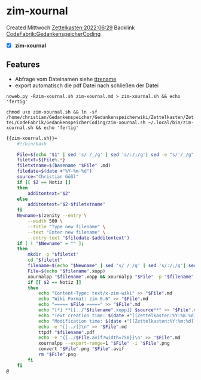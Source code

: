 # zim-xournal
Created Mittwoch [Zettelkasten:2022:06:29]()
Backlink [CodeFabrik:GedankenspeicherCoding](../GedankenspeicherCoding.md)

- [X] **zim-xournal**


## Features
- Abfrage vom Dateinamen siehe [ttrename](./ttrename.md)
- export automatisch die pdf Datei nach schließen der Datei 


``noweb.py -Rzim-xournal.sh zim-xournal.md > zim-xournal.sh && echo 'fertig'``


``chmod u+x zim-xournal.sh && ln -sf /home/christian/Gedankenspeicher/Gedankenspeicherwiki/Zettelkasten/ZetteL/CodeFabrik/GedankenspeicherCoding/zim-xournal.sh ~/.local/bin/zim-xournal.sh && echo 'fertig'``


```bash
{{zim-xournal.sh}}=
	#!/bin/bash

	File=$(echo "$1" | sed 's/ /_/g' | sed 's/:/;/g'| sed -e "s/'/_/g" | sed 's/\"//g')
	filetxt=${File%.*}
	filetxtname=$(basename "$File" .md)
	filedate=$(date +"%Y-%m-%d")
	source="Christian Gößl"
	if [[ $2 == Notiz ]]
	then
		additontext="$2"
	else
		additontext="$2-$filetxtname"
	fi
	Newname=$(zenity --entry \
		--width 500 \
		--title "Type new filename" \
		--text "Enter new filename" \
		--entry-text "$filedate-$additontext")
	if [ ! "$Newname" = "" ]; 
	then
		mkdir -p "$filetxt"
		cd "$filetxt"
		filename=$(echo "$Newname" | sed 's/ /_/g' | sed 's/:/;/g'| sed -e "s/'/_/g" | sed 's/\"//g')
		File=$(echo "$filename".xopp)
		xournalpp "$filename".xopp && xournalpp "$File" -p "$filename".pdf
		if [[ $2 == Notiz ]]
		then
			echo "Content-Type: text/x-zim-wiki" >> "$File".md
			echo "Wiki-Format: zim 0.6" >> "$File".md
			echo "===== $File =====" >> "$File".md
			echo "[*] **[[../"$filename".xopp]] $source**" >> "$File".md
			echo "Text creation time: $(date +"[[Zettelkasten:%Y:%m:%d]]")" >> "$File".md
			echo "Modification time: $(date +"[[Zettelkasten:%Y:%m:%d]]" -r "$File")" >> "$File".md
			echo -e "[[../]]\n" >> "$File".md
			ttpdf "$filename".pdf
			echo -e "{{../$File.avif?width=750}}\n" >> "$File".md
			xournalpp --export-range=1 "$File" -i "$File".png
			convert "$File".png "$File".avif
			rm "$File".png
		fi
	fi
@
```

